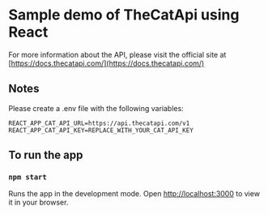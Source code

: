 # Sample demo of TheCatApi using React

For more information about the API, please visit the official site at [https://docs.thecatapi.com/](https://docs.thecatapi.com/)

## Notes

Please create a .env file with the following variables:

```
REACT_APP_CAT_API_URL=https://api.thecatapi.com/v1
REACT_APP_CAT_API_KEY=REPLACE_WITH_YOUR_CAT_API_KEY
```

## To run the app

### `npm start`

Runs the app in the development mode.
Open [http://localhost:3000](http://localhost:3000) to view it in your browser.
